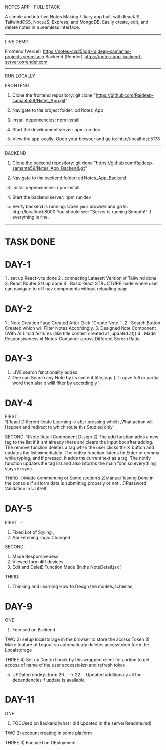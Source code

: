 NOTES APP - FULL STACK 

A simple and intuitive Notes Making / Diary app built with ReactJS, TailwindCSS, NodeJS, Express, and MongoDB.
Easily create, edit, and delete notes in a seamless interface.

---

LIVE DEMO

Frontend (Vercel): https://notes-cla251ig4-rajdeep-samantas-projects.vercel.app
Backend (Render): https://notes-app-backend-server.onrender.com

---

RUN LOCALLY

FRONTEND

1. Clone the frontend repository:
   git clone "https://github.com/Rajdeep-samanta59/Notes_App.git"

2. Navigate to the project folder:
   cd Notes_App

3. Install dependencies:
   npm install

4. Start the development server:
   npm run dev

5. View the app locally:
   Open your browser and go to:
   http://localhost:5173

---

BACKEND

1. Clone the backend repository:
   git clone "https://github.com/Rajdeep-samanta59/Notes_App_Backend.git"

2. Navigate to the backend folder:
   cd Notes_App_Backend

3. Install dependencies:
   npm install

4. Start the backend server:
   npm run dev

5. Verify backend is running:
   Open your browser and go to:
   http://localhost:8000
   You should see: "Server is running Smooth!" if everything is fine.

---


# TASK DONE 

#                                          DAY-1
1 . set up React-vite done 
2 . connecting  Lataestt Version of Tailwind done 
3.  React Router Set up done 
4 . Basic React STRUCTURE made where user can navigate to diff nav components without reloading page 

#                                           DAY-2
1 . Note Creation Page Created After Click “Create Note “ .
2 . Search Button Created which will Filter Notes Accordingly.
3. Designed Note Component (With ALL told features (like title content created at ,updated at))
4 . Made Responsiveness of Notes-Container across Different Screen Ratio.
 
#                                           DAY-3
1. LIVE search functionality  added
2. One can Search any Note by its  content,title,tags ( if u give full or partial word then also it willl  filter by accordingly  )

#                                            DAY-4 


FIRST :  
1)React Different Route Learning  ie after  pressing which ,What  action will Happen  and redirect to which route this Studied only 


SECOND:
1)Note Detail Component Design 
2) The add function adds a new tag to the list if it isnt already there and clears the input box after adding. The remove function deletes a tag when the user clicks the ✕ button and updates the list immediately. The onKey function listens for Enter or comma while typing, and if pressed, it adds the current text as a tag. The notify function updates the tag list and also informs the main form so everything stays in sync.


THIRD:
1)Made Commenting of Some section’s
2)Manual Testing Done in the  console  if all  form data is submitting properly or not .
3)Password Validation in UI itself.


#                                            DAY-5 


FIRST :   -
1) Fixed Lot of Styling ,
2) Api Fetching Logic Changed 
	
SECOND:
1) Made Responsiveness
2)	Viewed form diff  devices
3)	Edit and DeletE Function Made (In the NoteDetail.jsx )

THIRD:
1)	Thinking and Learning How to Design the models,schemas;


# DAY-9

ONE 
1) Focused on Backend

TWO 
2)	 setup localstorage in the browser to store  the access Token 
3)   Make feature of Logout so automatically deletes accesstoken form  the Localstorage

THREE
4) Set up Context hook  by this wrapped   client  for portion to get access   of  name of  the user accesstoken and refresh token

5) UPDated node.js  form 20...--> 22.... 
Updated additionally all the dependencies  if update is available.


# DAY-11 
ONE 
1) FOCUsed on Backend(what i did Updated in the  server Readme.md)

TWO
2) account creating in some platform 

THREE
3) Focused on DEployment 
